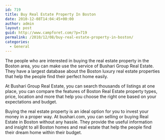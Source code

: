 ```yaml
---
id: 719
title: Buy Real Estate Property In Boston
date: 2010-12-08T14:04:45+00:00
author: admin
layout: post
guid: http://www.campforet.com/?p=719
permalink: /2010/12/08/buy-real-estate-property-in-boston/
categories:
  - General
---
```

The people who are interested in buying the real estate property in the Boston area, you can make use the service of Bushari Group Real Estate. They have a largest database about the Boston luxury real estate properties that help the people find their perfect home easily.

At Bushari Group Real Estate, you can search thousands of listings at one place, you can compare the features of Boston Real Estate property types, price, location and more that help you choose the right one based on your expectations and budget.

Buying the real estate property is an ideal option for you to invest your money in a proper way. At bushari.com, you can selling or buying Real Estate in Boston without any hassle. They provide the useful information and insight to all Boston homes and real estate that help the people find their dream home within their budget.